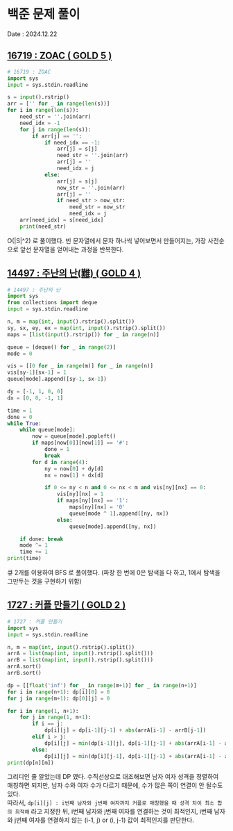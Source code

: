 # 백준 문제 풀이
Date : 2024.12.22

## [16719 : ZOAC ( GOLD 5 )](https://www.acmicpc.net/problem/16719)
```py
# 16719 : ZOAC
import sys
input = sys.stdin.readline

s = input().rstrip() 
arr = ['' for _ in range(len(s))]
for i in range(len(s)):
    need_str = ''.join(arr)
    need_idx = -1
    for j in range(len(s)):
        if arr[j] == '':
            if need_idx == -1:
                arr[j] = s[j]
                need_str = ''.join(arr)
                arr[j] = ''
                need_idx = j
            else:
                arr[j] = s[j]
                now_str = ''.join(arr)
                arr[j] = ''
                if need_str > now_str:
                    need_str = now_str
                    need_idx = j
    arr[need_idx] = s[need_idx]
    print(need_str)

```

O(|S|^2) 로 풀이했다. 빈 문자열에서 문자 하나씩 넣어보면서 만들어지는, 가장 사전순으로 앞선 문자열을 얻어내는 과정을 반복한다.

## [14497 : 주난의 난(難) ( GOLD 4 )](https://www.acmicpc.net/problem/14497)
```py
# 14497 : 주난의 난
import sys
from collections import deque
input = sys.stdin.readline

n, m = map(int, input().rstrip().split())
sy, sx, ey, ex = map(int, input().rstrip().split())
maps = [list(input().rstrip()) for _ in range(n)]

queue = [deque() for _ in range(2)]
mode = 0

vis = [[0 for _ in range(m)] for _ in range(n)]
vis[sy-1][sx-1] = 1
queue[mode].append([sy-1, sx-1])

dy = [-1, 1, 0, 0]
dx = [0, 0, -1, 1]

time = 1
done = 0
while True:
    while queue[mode]:
        now = queue[mode].popleft()
        if maps[now[0]][now[1]] == '#':
            done = 1
            break
        for d in range(4):
            ny = now[0] + dy[d]
            nx = now[1] + dx[d]

            if 0 <= ny < n and 0 <= nx < m and vis[ny][nx] == 0:
                vis[ny][nx] = 1
                if maps[ny][nx] == '1':
                    maps[ny][nx] = '0'
                    queue[mode ^ 1].append([ny, nx])
                else:
                    queue[mode].append([ny, nx])

    if done: break
    mode ^= 1
    time += 1
print(time)
```

큐 2개를 이용하여 BFS 로 풀이했다. (파장 한 번에 0은 탐색을 다 하고, 1에서 탐색을 그만두는 것을 구현하기 위함)

## [1727 : 커플 만들기 ( GOLD 2 )](https://www.acmicpc.net/problem/1727)
```py
# 1727 : 커플 만들기
import sys
input = sys.stdin.readline

n, m = map(int, input().rstrip().split())
arrA = list(map(int, input().rstrip().split()))
arrB = list(map(int, input().rstrip().split()))
arrA.sort()
arrB.sort()

dp = [[float('inf') for _ in range(m+1)] for _ in range(n+1)]
for i in range(n+1): dp[i][0] = 0
for j in range(m+1): dp[0][j] = 0

for i in range(1, n+1):
    for j in range(1, m+1):
        if i == j:
            dp[i][j] = dp[i-1][j-1] + abs(arrA[i-1] - arrB[j-1])
        elif i > j:
            dp[i][j] = min(dp[i-1][j], dp[i-1][j-1] + abs(arrA[i-1] - arrB[j-1]))
        else:
            dp[i][j] = min(dp[i][j-1], dp[i-1][j-1] + abs(arrA[i-1] - arrB[j-1]))
print(dp[n][m])
```

그리디인 줄 알았는데 DP 였다.
수직선상으로 대조해보면 남자 여자 성격을 정렬하여 매칭하면 되지만, 남자 수와 여자 수가 다르기 때문에, 수가 많은 쪽이 연결이 안 될수도 있다.  
따라서, `dp[i][j] : i번째 남자와 j번째 여자까지 커플로 매칭했을 때 성격 차이 최소 합의 최적해` 라고 지정한 뒤, i번째 남자와 j번째 여자를 연결하는 것이 최적인지, i번째 남자와 j번째 여자를 연결하지 않는 (i-1, j) or (i, j-1) 값이 최적인지를 판단한다.

